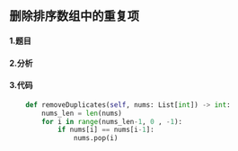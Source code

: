 ## 删除排序数组中的重复项

#### 1.题目

#### 2.分析

#### 3.代码

```python
    def removeDuplicates(self, nums: List[int]) -> int:
        nums_len = len(nums)
        for i in range(nums_len-1, 0 , -1):
            if nums[i] == nums[i-1]:
                nums.pop(i)
```

